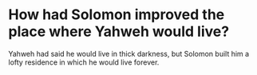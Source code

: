 # How had Solomon improved the place where Yahweh would live?

Yahweh had said he would live in thick darkness, but Solomon built him a lofty residence in which he would live forever. 